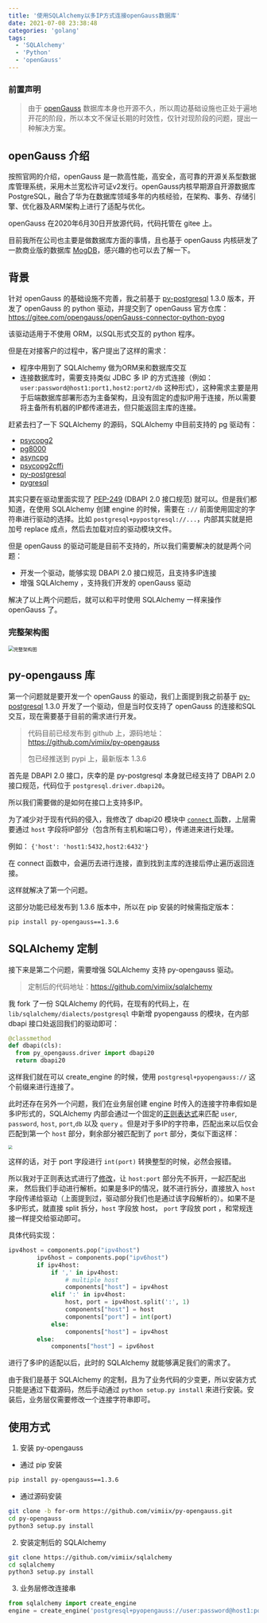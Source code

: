 ```yaml
---
title: '使用SQLAlchemy以多IP方式连接openGauss数据库'
date: 2021-07-08 23:38:48
categories: 'golang'
tags:
  - 'SQLAlchemy'
  - 'Python'
  - 'openGauss'
---
```


### 前置声明

>  由于 [openGauss](https://opengauss.org/zh/) 数据库本身也开源不久，所以周边基础设施也正处于遍地开花的阶段，所以本文不保证长期的时效性，仅针对现阶段的问题，提出一种解决方案。

## openGauss 介绍

按照官网的介绍，openGauss 是一款高性能，高安全，高可靠的开源关系型数据库管理系统，采用木兰宽松许可证v2发行。openGauss内核早期源自开源数据库PostgreSQL，融合了华为在数据库领域多年的内核经验，在架构、事务、存储引擎、优化器及ARM架构上进行了适配与优化。

openGauss 在2020年6月30日开放源代码，代码托管在 gitee 上。

目前我所在公司也主要是做数据库方面的事情，且也基于 openGauss 内核研发了一款商业版的数据库 [MogDB](https://enmotech.com/products/MogDB)，感兴趣的也可以去了解一下。

## 背景

针对 openGauss 的基础设施不完善，我之前基于 [py-postgresql](https://github.com/python-postgres/fe) 1.3.0 版本，开发了 openGauss 的 python 驱动，并提交到了 openGauss 官方仓库：https://gitee.com/opengauss/openGauss-connector-python-pyog

该驱动适用于不使用 ORM，以SQL形式交互的 python 程序。

但是在对接客户的过程中，客户提出了这样的需求：

- 程序中用到了 SQLAlchemy 做为ORM来和数据库交互
- 连接数据库时，需要支持类似 JDBC 多 IP 的方式连接（例如：`user:password@host1:port1,host2:port2/db` 这种形式），这种需求主要是用于后端数据库部署形态为主备架构，且没有固定的虚拟IP用于连接，所以需要将主备所有机器的IP都传递进去，但只能返回主库的连接。

赶紧去扫了一下 SQLAlchemy 的源码，SQLAlchemy 中目前支持的 pg 驱动有：

- [psycopg2](https://docs.sqlalchemy.org/en/14/dialects/postgresql.html#module-sqlalchemy.dialects.postgresql.psycopg2)
- [pg8000](https://docs.sqlalchemy.org/en/14/dialects/postgresql.html#module-sqlalchemy.dialects.postgresql.pg8000)
- [asyncpg](https://docs.sqlalchemy.org/en/14/dialects/postgresql.html#module-sqlalchemy.dialects.postgresql.asyncpg)
- [psycopg2cffi](https://docs.sqlalchemy.org/en/14/dialects/postgresql.html#module-sqlalchemy.dialects.postgresql.psycopg2cffi)
- [py-postgresql](https://docs.sqlalchemy.org/en/14/dialects/postgresql.html#module-sqlalchemy.dialects.postgresql.pypostgresql)
- [pygresql](https://docs.sqlalchemy.org/en/14/dialects/postgresql.html#module-sqlalchemy.dialects.postgresql.pygresql)

其实只要在驱动里面实现了 [PEP-249](https://www.python.org/dev/peps/pep-0249/) (DBAPI 2.0 接口规范) 就可以。但是我们都知道，在使用  SQLAlchemy 创建 engine 的时候，需要在 `://` 前面使用固定的字符串进行驱动的选择。比如 `postgresql+pypostgresql://...`，内部其实就是把加号 replace 成点，然后去加载对应的驱动模块文件。

但是 openGauss 的驱动可能是目前不支持的，所以我们需要解决的就是两个问题：

- 开发一个驱动，能够实现 DBAPI 2.0 接口规范，且支持多IP连接
- 增强 SQLAlchemy ，支持我们开发的 openGauss 驱动

解决了以上两个问题后，就可以和平时使用 SQLAlchemy 一样来操作 openGauss 了。

### 完整架构图

<img src="https://static.vimiix.com/upic/2021-07-08/WeChat665cbcb9d30440234880c049693b01ed.png" alt="完整架构图" style="zoom:67%;" />

## py-opengauss 库

第一个问题就是要开发一个 openGauss 的驱动，我们上面提到我之前基于 [py-postgresql](https://github.com/python-postgres/fe) 1.3.0 开发了一个驱动，但是当时仅支持了 openGauss 的连接和SQL交互，现在需要基于目前的需求进行开发。

> 代码目前已经发布到 github 上，源码地址：https://github.com/vimiix/py-opengauss
>
> 包已经推送到 pypi 上，最新版本 1.3.6

首先是 DBAPI 2.0 接口，庆幸的是  py-postgresql 本身就已经支持了 DBAPI 2.0 接口规范，代码位于 `postgresql.driver.dbapi20`。

所以我们需要做的是如何在接口上支持多IP。

为了减少对于现有代码的侵入，我修改了 dbapi20 模块中 [ `connect` ](https://github.com/vimiix/py-opengauss/blob/6cb1b6ba46a9ad86f091f5b397454dac82ed622e/py_opengauss/driver/dbapi20.py#L416) 函数，上层需要通过 `host` 字段将IP部分（包含所有主机和端口号），传递进来进行处理。

例如： `{'host': 'host1:5432,host2:6432'}` 

在 connect 函数中，会遍历去进行连接，直到找到主库的连接后停止遍历返回连接。

这样就解决了第一个问题。

这部分功能已经发布到 1.3.6 版本中，所以在 pip 安装的时候需指定版本：

```bash
pip install py-opengauss==1.3.6
```

## SQLAlchemy 定制 

接下来是第二个问题，需要增强 SQLAlchemy 支持 py-opengauss 驱动。

> 定制后的代码地址：https://github.com/vimiix/sqlalchemy

我 fork 了一份 SQLAlchemy 的代码，在现有的代码上，在 `lib/sqlalchemy/dialects/postgresql` 中新增 pyopengauss 的模块，在内部 dbapi 接口处返回我们的驱动即可：

```python
@classmethod
def dbapi(cls):
  from py_opengauss.driver import dbapi20
  return dbapi20
```

这样我们就在可以 create_engine 的时候，使用 `postgresql+pyopengauss://` 这个前缀来进行连接了。

此时还存在另外一个问题，我们在业务层创建 engine 时传入的连接字符串假如是多IP形式的，SQLAlchemy 内部会通过一个固定的[正则表达式](https://github.com/sqlalchemy/sqlalchemy/blob/990069b2e8627b7c7c649d1198390ec728b43089/lib/sqlalchemy/engine/url.py#L700)来匹配 `user`, `password`, `host`, `port`,`db` 以及 `query` 。但是对于多IP的字符串，匹配出来以后仅会匹配到第一个 `host` 部分，剩余部分被匹配到了 `port` 部分，类似下面这样：

<img src="https://static.vimiix.com/upic/2021-07-08/WeChat8b3e7a354445dda961402c8102d1a308.png" style="zoom:50%;" />

这样的话，对于 port 字段进行 `int(port)` 转换整型的时候，必然会报错。

所以我对于正则表达式进行了[修改](https://github.com/vimiix/sqlalchemy/blob/49b7c05cd4c65e7d9967b8664aadae38cd2e9acb/lib/sqlalchemy/engine/url.py#L700)，让 `host:port` 部分先不拆开，一起匹配出来， 然后我们手动进行解析。如果是多IP的情况，就不进行拆分，直接放入 `host` 字段传递给驱动（上面提到过，驱动部分我们也是通过该字段解析的）。如果不是多IP形式，就直接 split 拆分，`host` 字段放 host， `port` 字段放 port ，和常规连接一样提交给驱动即可。

具体代码实现：

```python
ipv4host = components.pop("ipv4host")
        ipv6host = components.pop("ipv6host")
        if ipv4host:
            if ',' in ipv4host:
                # multiple host
                components["host"] = ipv4host
            elif ':' in ipv4host:
                host, port = ipv4host.split(':', 1)
                components["host"] = host
                components["port"] = int(port)
            else:
                components["host"] = ipv4host
        else:
            components["host"] = ipv6host
```

进行了多IP的适配以后，此时的 SQLAlchemy  就能够满足我们的需求了。

由于我们是基于 SQLAlchemy  的定制，且为了业务代码的少变更，所以安装方式只能是通过下载源码，然后手动通过 `python setup.py install` 来进行安装。安装后，业务层仅需要修改一个连接字符串即可。

## 使用方式

1. 安装 py-opengauss

- 通过 pip 安装

```bash
pip install py-opengauss==1.3.6
```

- 通过源码安装

```bash
git clone -b for-orm https://github.com/vimiix/py-opengauss.git
cd py-opengauss
python3 setup.py install
```

2. 安装定制后的 SQLAlchemy 

```bash
git clone https://github.com/vimiix/sqlalchemy
cd sqlalchemy
python3 setup.py install
```

3. 业务层修改连接串

```python
from sqlalchemy import create_engine
engine = create_engine('postgresql+pyopengauss://user:password@host1:port1,host2:port2/db')
```

